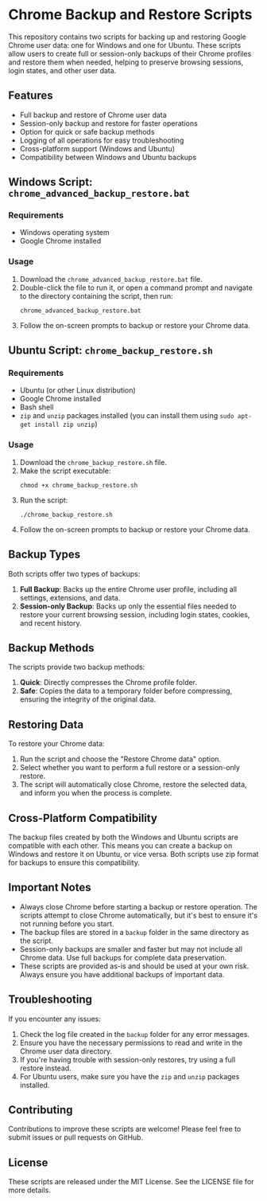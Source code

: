 # Chrome Backup and Restore Scripts

This repository contains two scripts for backing up and restoring Google Chrome user data: one for Windows and one for Ubuntu. These scripts allow users to create full or session-only backups of their Chrome profiles and restore them when needed, helping to preserve browsing sessions, login states, and other user data.

## Features

- Full backup and restore of Chrome user data
- Session-only backup and restore for faster operations
- Option for quick or safe backup methods
- Logging of all operations for easy troubleshooting
- Cross-platform support (Windows and Ubuntu)
- Compatibility between Windows and Ubuntu backups

## Windows Script: `chrome_advanced_backup_restore.bat`

### Requirements

- Windows operating system
- Google Chrome installed

### Usage

1. Download the `chrome_advanced_backup_restore.bat` file.
2. Double-click the file to run it, or open a command prompt and navigate to the directory containing the script, then run:
   ```
   chrome_advanced_backup_restore.bat
   ```
3. Follow the on-screen prompts to backup or restore your Chrome data.

## Ubuntu Script: `chrome_backup_restore.sh`

### Requirements

- Ubuntu (or other Linux distribution)
- Google Chrome installed
- Bash shell
- `zip` and `unzip` packages installed (you can install them using `sudo apt-get install zip unzip`)

### Usage

1. Download the `chrome_backup_restore.sh` file.
2. Make the script executable:
   ```
   chmod +x chrome_backup_restore.sh
   ```
3. Run the script:
   ```
   ./chrome_backup_restore.sh
   ```
4. Follow the on-screen prompts to backup or restore your Chrome data.

## Backup Types

Both scripts offer two types of backups:

1. **Full Backup**: Backs up the entire Chrome user profile, including all settings, extensions, and data.
2. **Session-only Backup**: Backs up only the essential files needed to restore your current browsing session, including login states, cookies, and recent history.

## Backup Methods

The scripts provide two backup methods:

1. **Quick**: Directly compresses the Chrome profile folder.
2. **Safe**: Copies the data to a temporary folder before compressing, ensuring the integrity of the original data.

## Restoring Data

To restore your Chrome data:

1. Run the script and choose the "Restore Chrome data" option.
2. Select whether you want to perform a full restore or a session-only restore.
3. The script will automatically close Chrome, restore the selected data, and inform you when the process is complete.

## Cross-Platform Compatibility

The backup files created by both the Windows and Ubuntu scripts are compatible with each other. This means you can create a backup on Windows and restore it on Ubuntu, or vice versa. Both scripts use zip format for backups to ensure this compatibility.

## Important Notes

- Always close Chrome before starting a backup or restore operation. The scripts attempt to close Chrome automatically, but it's best to ensure it's not running before you start.
- The backup files are stored in a `backup` folder in the same directory as the script.
- Session-only backups are smaller and faster but may not include all Chrome data. Use full backups for complete data preservation.
- These scripts are provided as-is and should be used at your own risk. Always ensure you have additional backups of important data.

## Troubleshooting

If you encounter any issues:

1. Check the log file created in the `backup` folder for any error messages.
2. Ensure you have the necessary permissions to read and write in the Chrome user data directory.
3. If you're having trouble with session-only restores, try using a full restore instead.
4. For Ubuntu users, make sure you have the `zip` and `unzip` packages installed.

## Contributing

Contributions to improve these scripts are welcome! Please feel free to submit issues or pull requests on GitHub.

## License

These scripts are released under the MIT License. See the LICENSE file for more details.

